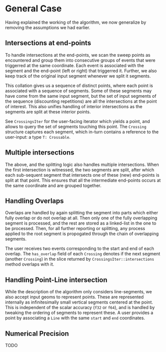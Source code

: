 # General Case

Having explained the working of the algorithm, we now generalize
by removing the assumptions we had earlier.

## Intersections at end-points

To handle intersections at the end-points, we scan the sweep
points as encountered and group them into consecutive groups of
events that were triggerred at the same coordinate. Each event is
associated with the segment and the end-point (left or right)
that triggerred it. Further, we also keep track of the original
input segment whenever we split it segments.

This collation gives us a sequence of distinct points, where each
point is associated with a sequence of segments. Some of these
segments may have come from the same input segment, but the set
of input segments of the sequence (discounting repetitions) are
all the intersections at the point of interest. This also unifies
handling of interior intersections as the segments are split at
these interior points.

See `CrossingsIter` for the user-facing iterator which yields a
point, and allows to query the set of segments touching this
point. The `Crossing` structure captures each segment, which
in-turn contains a reference to the user-input: a type `T:
Crossable`.

## Multiple intersections

The above, and the splitting logic also handles multiple
intersections. When the first intersection is witnessed, the two
segments are split, after which each sub-sequent segment that
intersects one of these (new) end-points is split at that point.
This ensures that all the intermediate end-points occurs at the
same coordinate and are grouped together.

## Handling Overlaps

Overlaps are handled by again splitting the segment into parts
which either fully overlap or do not overlap at all. Then only
one of the fully overlapping segment is processed, and the rest
are stored as a linked-list in the one to be processed. Then, for
all further reporting or splitting, any process applied to the
root segment is propogated through the chain of overlapping
segments.

The user receives two events corresponding to the start and end
of each overlap. The `has_overlap` field of each `Crossing`
denotes if the next segment (another `Crossing`) in the slice
returned by `CrossingsIter::intersections` method overlaps with
it.

## Handling Point-Line intersection

While the description of the algorithm only considers
line-segments, we also accept input geoms to represent points.
These are represented internally as infinitesimally small
vertical segments centered at the point. This is independent of
the scalar accuracy (`f32` or `f64`), and is handled by tweaking
the ordering of segments to represent these. A user provides a
point by associating a `Line` with the same `start` and `end`
coordinates.

## Numerical Precision

TODO
